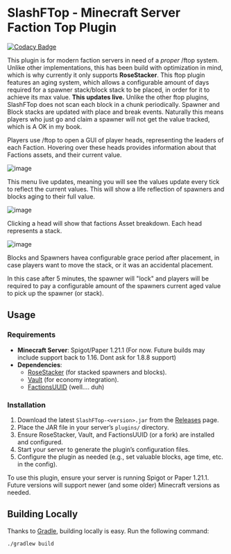 # SlashFTop - Minecraft Server Faction Top Plugin
[![Codacy Badge](https://app.codacy.com/project/badge/Grade/e1094f350b29414ca369f5cd99687aff)](https://app.codacy.com/gh/BadgersMC/SlashFTop/dashboard?utm_source=gh&utm_medium=referral&utm_content=&utm_campaign=Badge_grade)

This plugin is for modern faction servers in need of a *proper* /ftop system. Unlike other implementations, this has been build with optimization in mind, which is why currently it only supports **RoseStacker**. This ftop plugin features an aging system, which allows a configurable amount of days required for a spawner stack/block stack to be placed, in order for it to achieve its max value. **This updates live.** Unlike the other ftop plugins, SlashFTop does not scan each block in a chunk periodically. Spawner and Block stacks are updated with place and break events. Naturally this means players who just go and claim a spawner will not get the value tracked, which is A OK in my book. 

Players use /ftop to open a GUI of player heads, representing the leaders of each Faction. Hovering over these heads provides information about that Factions assets, and their current value.

![image](https://github.com/user-attachments/assets/32e688e2-a1c2-48b9-9783-bb8c54ed57f4)

This menu live updates, meaning you will see the values update every tick to reflect the current values. This will show a life reflection of spawners and blocks aging to their full value.

![image](https://github.com/user-attachments/assets/d80d12e1-343e-4835-85bf-aa876f73c412)

Clicking a head will show that factions Asset breakdown. Each head represents a stack.

![image](https://github.com/user-attachments/assets/816b90d1-d419-414d-b482-857dfe3f8384)

Blocks and Spawners havea configurable grace period after placement, in case players want to move the stack, or it was an accidental placement.

In this case after 5 minutes, the spawner will "lock" and players will be required to pay a configurable amount of the spawners current aged value to pick up the spawner (or stack).


## Usage
### Requirements
- **Minecraft Server**: Spigot/Paper 1.21.1 (For now. Future builds may include support back to 1.16. Dont ask for 1.8.8 support)
- **Dependencies**:
  - [RoseStacker](https://modrinth.com/plugin/rosestacker) (for stacked spawners and blocks).
  - [Vault](https://www.spigotmc.org/resources/vault.34315/) (for economy integration).
  - [FactionsUUID](https://www.spigotmc.org/resources/factionsuuid.1035/) (well.... duh)

### Installation
1. Download the latest `SlashFTop-<version>.jar` from the [Releases](https://github.com/thegeekedgamer/SlashFTop/releases) page.
2. Place the JAR file in your server’s `plugins/` directory.
3. Ensure RoseStacker, Vault, and FactionsUUID (or a fork) are installed and configured.
4. Start your server to generate the plugin’s configuration files.
5. Configure the plugin as needed (e.g., set valuable blocks, age time, etc. in the config).


To use this plugin, ensure your server is running Spigot or Paper 1.21.1. Future versions will support newer (and some older) Minecraft versions as needed.

## Building Locally
Thanks to [Gradle](https://gradle.org/), building locally is easy. Run the following command:

```bash
./gradlew build
